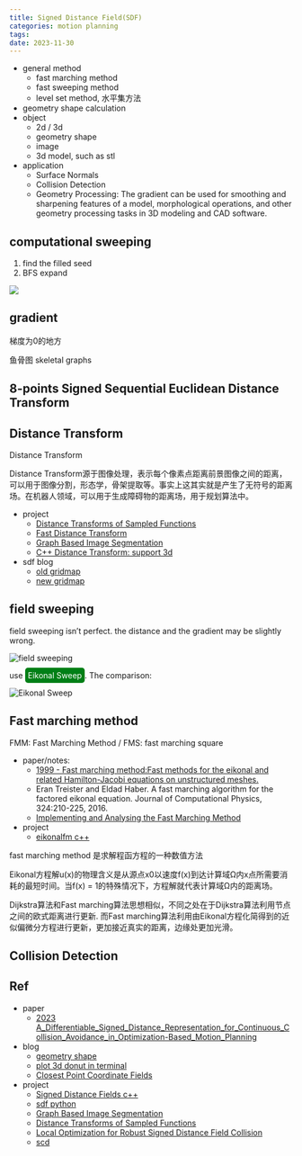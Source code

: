 ```yaml
---
title: Signed Distance Field(SDF)
categories: motion planning
tags: 
date: 2023-11-30
---
```


- general method
    - fast marching method
    - fast sweeping method
    - level set method, 水平集方法
- geometry shape calculation
- object
    - 2d / 3d
    - geometry shape
    - image
    - 3d model, such as stl
- application
    - Surface Normals
    - Collision Detection
    - Geometry Processing: The gradient can be used for smoothing and sharpening features of a model, morphological operations, and other geometry processing tasks in 3D modeling and CAD software.


## computational sweeping

1. find the filled seed
2. BFS  expand

![](https://cdn.jsdelivr.net/gh/YeeKal/img_land/blog/11/20231130202912.png)


## gradient

梯度为0的地方

鱼骨图 skeletal graphs

## 8-points Signed Sequential Euclidean Distance Transform

## Distance Transform

Distance Transform

Distance Transform源于图像处理，表示每个像素点距离前景图像之间的距离，可以用于图像分割，形态学，骨架提取等。事实上这其实就是产生了无符号的距离场。在机器人领域，可以用于生成障碍物的距离场，用于规划算法中。

- project
    - [Distance Transforms of Sampled Functions](https://cs.brown.edu/people/pfelzens/dt/)
    - [Fast Distance Transform](https://observablehq.com/@mourner/fast-distance-transform)
    - [Graph Based Image Segmentation](https://cs.brown.edu/people/pfelzens/segment/index.html)
    - [C++ Distance Transform: support 3d](https://github.com/giorgiomarcias/distance_transform/tree/master)
- sdf blog
    - [old gridmap](https://github.com/aybakana/grid_map/blob/master/grid_map_sdf/src/SignedDistanceField.cpp)
    - [new gridmap](https://github.com/ANYbotics/grid_map/blob/master/grid_map_sdf/include/grid_map_sdf/DistanceDerivatives.hpp)


## field sweeping

field sweeping isn’t perfect. the distance and the gradient may be slightly wrong.

![field sweeping](https://cdn.jsdelivr.net/gh/YeeKal/img_land/blog/11/20231130151054.png)

use <font style='background: #007f16;color: #ffffff;opacity:1.0;border-radius: 5px; padding:5px;'>Eikonal Sweep</font>. The comparison:

![Eikonal Sweep](https://cdn.jsdelivr.net/gh/YeeKal/img_land/blog/11/20231130151233.png)

## Fast marching method

FMM: Fast Marching Method / FMS: fast marching square

- paper/notes:
    - [1999 - Fast marching method:Fast methods for the eikonal and related Hamilton-Jacobi equations on unstructured meshes.]()
    - Eran Treister and Eldad Haber. A fast marching algorithm for the factored eikonal equation. Journal of Computational Physics, 324:210-225, 2016.
    - [Implementing and Analysing the Fast Marching Method](https://essay.utwente.nl/75601/1/Alblas_BA_EWI.pdf)
- project
    - [eikonalfm c++](https://github.com/kevinganster/eikonalfm)

fast marching method 是求解程函方程的一种数值方法

Eikonal方程解u(x)的物理含义是从源点x0以速度f(x)到达计算域Ω内x点所需要消耗的最短时间。当f(x) = 1的特殊情况下，方程解就代表计算域Ω内的距离场。

Dijkstra算法和Fast marching算法思想相似，不同之处在于Dijkstra算法利用节点之间的欧式距离进行更新. 而Fast marching算法利用由Eikonal方程化简得到的近似偏微分方程进行更新，更加接近真实的距离，边缘处更加光滑。

## Collision Detection


## Ref

- paper
    - [2023 A_Differentiable_Signed_Distance_Representation_for_Continuous_Collision_Avoidance_in_Optimization-Based_Motion_Planning](https://www.researchgate.net/publication/368664467_A_Differentiable_Signed_Distance_Representation_for_Continuous_Collision_Avoidance_in_Optimization-Based_Motion_Planning)
- blog
    - [geometry shape](https://iquilezles.org/articles/distfunctions/)
    - [plot 3d donut in terminal](https://vgel.me/posts/donut/)
    - [Closest Point Coordinate Fields](https://prideout.net/coordinate-fields)
- project
    - [Signed Distance Fields c++](https://github.com/chriscummings100/signeddistancefields/tree/master)
    - [sdf python](https://github.com/fogleman/sdf/tree/main)
    - [Graph Based Image Segmentation](https://cs.brown.edu/people/pfelzens/segment/index.html)
    - [Distance Transforms of Sampled Functions](https://cs.brown.edu/people/pfelzens/dt/)
    - [Local Optimization for Robust Signed Distance Field Collision](https://www.shadertoy.com/view/wdcGDB)
    - [scd](https://github.com/guthriejd1/scd)